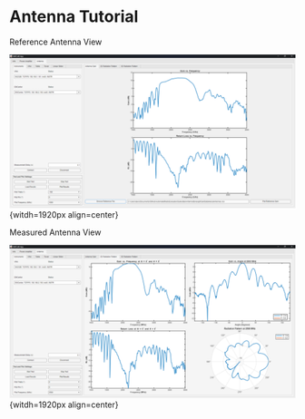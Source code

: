 # Antenna Tutorial

Reference Antenna View

![Reference Antenna](./assets/Ant/demo_refAnt.png){witdh=1920px align=center}

Measured Antenna View

![Antenna Radiation Pattern](./assets/Ant/demo_2Dpattern.png){witdh=1920px align=center}